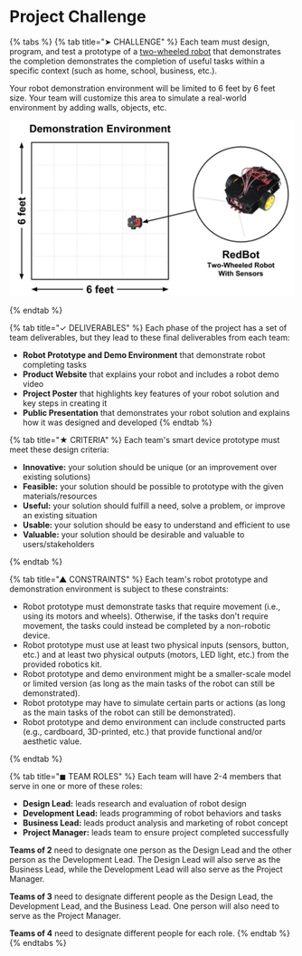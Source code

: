 # Project Challenge

{% tabs %}
{% tab title="➤ CHALLENGE" %}
Each team must design, program, and test a prototype of a [two-wheeled robot](https://www.sparkfun.com/products/12649) that demonstrates the completion demonstrates the completion of useful tasks within a specific context \(such as home, school, business, etc.\).

Your robot demonstration environment will be limited to 6 feet by 6 feet size. Your team will customize this area to simulate a real-world environment by adding walls, objects, etc.

![](../.gitbook/assets/robot-demo-environment.jpg)

{% endtab %}

{% tab title="✓ DELIVERABLES" %}
Each phase of the project has a set of team deliverables, but they lead to these final deliverables from each team:

* **Robot Prototype and Demo Environment** that demonstrate robot completing tasks
* **Product Website** that explains your robot and includes a robot demo video
* **Project Poster** that highlights key features of your robot solution and key steps in creating it
* **Public Presentation** that demonstrates your robot solution and explains how it was designed and developed
{% endtab %}

{% tab title="★ CRITERIA" %}
Each team's smart device prototype must meet these design criteria:

* **Innovative:** your solution should be unique \(or an improvement over existing solutions\)
* **Feasible:** your solution should be possible to prototype with the given materials/resources
* **Useful:** your solution should fulfill a need, solve a problem, or improve an existing situation
* **Usable:** your solution should be easy to understand and efficient to use
* **Valuable:** your solution should be desirable and valuable to users/stakeholders

{% endtab %}

{% tab title="▲ CONSTRAINTS" %}
Each team's robot prototype and demonstration environment is subject to these constraints:

* Robot prototype must demonstrate tasks that require movement (i.e., using its motors and wheels). Otherwise, if the tasks don't require movement, the tasks could instead be completed by a non-robotic device.
* Robot prototype must use at least two physical inputs \(sensors, button, etc.\) and at least two physical outputs \(motors, LED light, etc.\) from the provided robotics kit.
* Robot prototype and demo environment might be a smaller-scale model or limited version \(as long as the main tasks of the robot can still be demonstrated\). 
* Robot prototype may have to simulate certain parts or actions \(as long as the main tasks of the robot can still be demonstrated\).
* Robot prototype and demo environment can include constructed parts \(e.g., cardboard, 3D-printed, etc.\) that provide functional and/or aesthetic value.

{% endtab %}

{% tab title="◼ TEAM ROLES" %}
Each team will have 2-4 members that serve in one or more of these roles:

* **Design Lead:** leads research and evaluation of robot design
* **Development Lead:** leads programming of robot behaviors and tasks
* **Business Lead:** leads product analysis and marketing of robot concept
* **Project Manager:** leads team to ensure project completed successfully

**Teams of 2** need to designate one person as the Design Lead and the other person as the Development Lead. The Design Lead will also serve as the Business Lead, while the Development Lead will also serve as the Project Manager.

**Teams of 3** need to designate different people as the Design Lead, the Development Lead, and the Business Lead. One person will also need to serve as the Project Manager.

**Teams of 4** need to designate different people for each role.
{% endtab %}
{% endtabs %}
